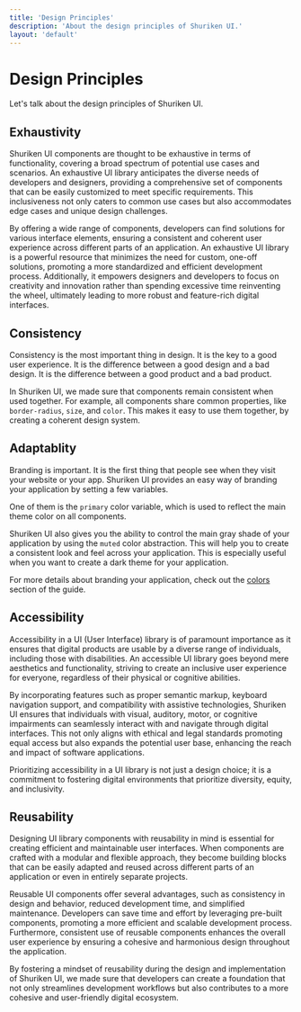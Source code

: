 ```yaml
---
title: 'Design Principles'
description: 'About the design principles of Shuriken UI.'
layout: 'default'
---
```


# Design Principles

Let's talk about the design principles of Shuriken UI.

## Exhaustivity

Shuriken UI components are thought to be exhaustive in terms of functionality, covering a broad spectrum of potential use cases and scenarios. An exhaustive UI library anticipates the diverse needs of developers and designers, providing a comprehensive set of components that can be easily customized to meet specific requirements. This inclusiveness not only caters to common use cases but also accommodates edge cases and unique design challenges. 

By offering a wide range of components, developers can find solutions for various interface elements, ensuring a consistent and coherent user experience across different parts of an application. An exhaustive UI library is a powerful resource that minimizes the need for custom, one-off solutions, promoting a more standardized and efficient development process. Additionally, it empowers designers and developers to focus on creativity and innovation rather than spending excessive time reinventing the wheel, ultimately leading to more robust and feature-rich digital interfaces.

## Consistency

Consistency is the most important thing in design. It is the key to a good user experience. It is the difference between a good design and a bad design. It is the difference between a good product and a bad product.

In Shuriken UI, we made sure that components remain consistent when used together. For example, all components share common properties, like `border-radius`, `size`, and `color`. This makes it easy to use them together, by creating a coherent design system.

## Adaptablity

Branding is important. It is the first thing that people see when they visit your website or your app. Shuriken UI provides an easy way of branding your application by setting a few variables. 

One of them is the `primary` color variable, which is used to reflect the main theme color on all components.

Shuriken UI also gives you the ability to control the main gray shade of your application by using the `muted` color abstraction. This will help you to create a consistent look and feel across your application. This is especially useful when you want to create a dark theme for your application.

For more details about branding your application, check out the [colors](/docs/guide/theming/colors) section of the guide.

## Accessibility

Accessibility in a UI (User Interface) library is of paramount importance as it ensures that digital products are usable by a diverse range of individuals, including those with disabilities. An accessible UI library goes beyond mere aesthetics and functionality, striving to create an inclusive user experience for everyone, regardless of their physical or cognitive abilities. 

By incorporating features such as proper semantic markup, keyboard navigation support, and compatibility with assistive technologies, Shuriken UI ensures that individuals with visual, auditory, motor, or cognitive impairments can seamlessly interact with and navigate through digital interfaces. This not only aligns with ethical and legal standards promoting equal access but also expands the potential user base, enhancing the reach and impact of software applications. 

Prioritizing accessibility in a UI library is not just a design choice; it is a commitment to fostering digital environments that prioritize diversity, equity, and inclusivity.

## Reusability

Designing UI library components with reusability in mind is essential for creating efficient and maintainable user interfaces. When components are crafted with a modular and flexible approach, they become building blocks that can be easily adapted and reused across different parts of an application or even in entirely separate projects. 

Reusable UI components offer several advantages, such as consistency in design and behavior, reduced development time, and simplified maintenance. Developers can save time and effort by leveraging pre-built components, promoting a more efficient and scalable development process. Furthermore, consistent use of reusable components enhances the overall user experience by ensuring a cohesive and harmonious design throughout the application. 

By fostering a mindset of reusability during the design and implementation of Shuriken UI, we made sure that developers can create a foundation that not only streamlines development workflows but also contributes to a more cohesive and user-friendly digital ecosystem.